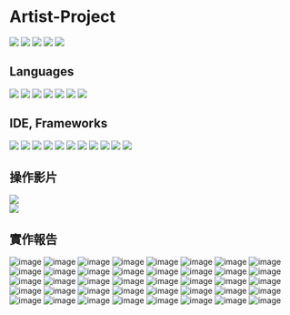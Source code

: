 # Artist-Project
<a href="https://github.com/Chenchen-GitHub-812"><img src="https://img.shields.io/badge/Member-Chenchen-orange"/></a>
<a href="https://github.com/DannyTan8x"><img src="https://img.shields.io/badge/Danny%20Tan-brightgreen"/></a>
<a href="https://github.com/EvanceK"><img src="https://img.shields.io/badge/Evance.K-brown"/></a>
<a href="https://github.com/jack23h67"><img src="https://img.shields.io/badge/jack23h67-yellow"/></a>
<a href="https://github.com/Chenchen-GitHub-812"><img src="https://img.shields.io/badge/YangYang890120%20-blue"/></a>
<h2>Languages</h2>
<a href=""><img src="https://img.shields.io/badge/javascript- ES6-blue?logo=javascript"/></a>
<a href=""><img src="https://img.shields.io/badge/html5-white?logo=html5"/></a>
<a href=""><img src="https://img.shields.io/badge/CSS3-yellow?logo=css3"/></a>
<a href=""><img src="https://img.shields.io/badge/jquery-blue?logo=jquery"/></a>
<a href="https://www.oracle.com/tw/java/technologies/downloads/"><img src="https://img.shields.io/badge/java- 17-red"/></a>
<a href="https://www.python.org/"><img src="https://img.shields.io/badge/python-yellow?logo=python"/></a>
<a href="https://www.python.org/"><img src="https://img.shields.io/badge/-SQL-blue"/></a>
<h2>IDE, Frameworks</h2>
<a href="https://legacy.reactjs.org/"><img src="https://img.shields.io/badge/react- 18.3.1-blue?logo=react"/></a>
<a href="https://vitejs.dev/"><img src="https://img.shields.io/badge/vitejs- v5.47-blue?logo=vite"/></a>
<a href="https://nodejs.org/zh-tw"><img src="https://img.shields.io/badge/Node.js- v20.17.0-blue?logo=nodedotjs"/></a>
<a href="https://nodejs.org/zh-tw"><img src="https://img.shields.io/badge/bootstrap- v5.3.3-fuchsia?logo=bootstrap"/></a>
<a href="https://www.figma.com"><img src="https://img.shields.io/badge/figma- v2024-red?logo=figma"/></a>
<a href="https://sass-lang.com/styleguide/brand/"><img src="https://img.shields.io/badge/SASS-%201.793-pink?logo=sass"/></a>
<a href="https://www.eclipse.org/downloads/packages/installer"><img src="https://img.shields.io/badge/eclipseide- v2024.03-yellow?logo=eclipseide"/></a>
<a href="https://dev.mysql.com/downloads/workbench/"><img src="https://img.shields.io/badge/mysql- v8.0-yellow?logo=mysql"/></a>
<a href="https://spring.io/projects/spring-framework"><img src="https://img.shields.io/badge/spring- v6.1.12-green?logo=spring"/></a>
<a href="https://spring.io/projects/spring-framework"><img src="https://img.shields.io/badge/springBoot- v3.3.4-green?logo=springboot"/></a>
<a href="https://www.docker.com/products/docker-desktop/"><img src="https://img.shields.io/badge/Docker Desktop- v4.34-blue?logo=docker"/></a>
<h2>操作影片</h2>
<a href="https://youtu.be/ArBg6wpCT1E?si=EFbQ1-G5MQtcnzVM"><img src="https://img.shields.io/badge/Artist Project Use Guide-FF0000?logo=youtube"/></a><br>
<a href="https://youtu.be/K5EYtL5AkKs?si=E5kKibo5D-TZTPHG"><img src="https://img.shields.io/badge/Artist Project Dashboard Use Guide-FF0000?logo=youtube"/></a>
<h2>實作報告</h2>

![image](https://github.com/EvanceK/Artist-Project/blob/f995d4c53280934fcac9ab8f533e7cbe68c5e4bd/image/1.png)
![image](https://github.com/EvanceK/Artist-Project/blob/7e9ec2747825280c6ed21f39a17092efc9f67f9c/image/1.1.png)
![image](https://github.com/EvanceK/Artist-Project/blob/f995d4c53280934fcac9ab8f533e7cbe68c5e4bd/image/2.png)
![image](https://github.com/EvanceK/Artist-Project/blob/f995d4c53280934fcac9ab8f533e7cbe68c5e4bd/image/3.png)
![image](https://github.com/EvanceK/Artist-Project/blob/f995d4c53280934fcac9ab8f533e7cbe68c5e4bd/image/4.png)
![image](https://github.com/EvanceK/Artist-Project/blob/f995d4c53280934fcac9ab8f533e7cbe68c5e4bd/image/5.png)
![image](https://github.com/EvanceK/Artist-Project/blob/f995d4c53280934fcac9ab8f533e7cbe68c5e4bd/image/6.png)
![image](https://github.com/EvanceK/Artist-Project/blob/f995d4c53280934fcac9ab8f533e7cbe68c5e4bd/image/7.png)
![image](https://github.com/EvanceK/Artist-Project/blob/f995d4c53280934fcac9ab8f533e7cbe68c5e4bd/image/8.png)
![image](https://github.com/EvanceK/Artist-Project/blob/f995d4c53280934fcac9ab8f533e7cbe68c5e4bd/image/9.png)
![image](https://github.com/EvanceK/Artist-Project/blob/f995d4c53280934fcac9ab8f533e7cbe68c5e4bd/image/10.png)
![image](https://github.com/EvanceK/Artist-Project/blob/f995d4c53280934fcac9ab8f533e7cbe68c5e4bd/image/11.png)
![image](https://github.com/EvanceK/Artist-Project/blob/f995d4c53280934fcac9ab8f533e7cbe68c5e4bd/image/12.png)
![image](https://github.com/EvanceK/Artist-Project/blob/f995d4c53280934fcac9ab8f533e7cbe68c5e4bd/image/13.png)
![image](https://github.com/EvanceK/Artist-Project/blob/f995d4c53280934fcac9ab8f533e7cbe68c5e4bd/image/14.png)
![image](https://github.com/EvanceK/Artist-Project/blob/f995d4c53280934fcac9ab8f533e7cbe68c5e4bd/image/15.png)
![image](https://github.com/EvanceK/Artist-Project/blob/f995d4c53280934fcac9ab8f533e7cbe68c5e4bd/image/16.png)
![image](https://github.com/EvanceK/Artist-Project/blob/f995d4c53280934fcac9ab8f533e7cbe68c5e4bd/image/17.png)
![image](https://github.com/EvanceK/Artist-Project/blob/f995d4c53280934fcac9ab8f533e7cbe68c5e4bd/image/18.png)
![image](https://github.com/EvanceK/Artist-Project/blob/f995d4c53280934fcac9ab8f533e7cbe68c5e4bd/image/19.png)
![image](https://github.com/EvanceK/Artist-Project/blob/f995d4c53280934fcac9ab8f533e7cbe68c5e4bd/image/20.png)
![image](https://github.com/EvanceK/Artist-Project/blob/f995d4c53280934fcac9ab8f533e7cbe68c5e4bd/image/21.png)
![image](https://github.com/EvanceK/Artist-Project/blob/f995d4c53280934fcac9ab8f533e7cbe68c5e4bd/image/22.png)
![image](https://github.com/EvanceK/Artist-Project/blob/f995d4c53280934fcac9ab8f533e7cbe68c5e4bd/image/23.png)
![image](https://github.com/EvanceK/Artist-Project/blob/f995d4c53280934fcac9ab8f533e7cbe68c5e4bd/image/24.png)
![image](https://github.com/EvanceK/Artist-Project/blob/f995d4c53280934fcac9ab8f533e7cbe68c5e4bd/image/25.png)
![image](https://github.com/EvanceK/Artist-Project/blob/f995d4c53280934fcac9ab8f533e7cbe68c5e4bd/image/26.png)
![image](https://github.com/EvanceK/Artist-Project/blob/f995d4c53280934fcac9ab8f533e7cbe68c5e4bd/image/27.png)
![image](https://github.com/EvanceK/Artist-Project/blob/f995d4c53280934fcac9ab8f533e7cbe68c5e4bd/image/28.png)
![image](https://github.com/EvanceK/Artist-Project/blob/f995d4c53280934fcac9ab8f533e7cbe68c5e4bd/image/29.png)
![image](https://github.com/EvanceK/Artist-Project/blob/f995d4c53280934fcac9ab8f533e7cbe68c5e4bd/image/30.png)
![image](https://github.com/EvanceK/Artist-Project/blob/f995d4c53280934fcac9ab8f533e7cbe68c5e4bd/image/31.png)
![image](https://github.com/EvanceK/Artist-Project/blob/f995d4c53280934fcac9ab8f533e7cbe68c5e4bd/image/32.png)
![image](https://github.com/EvanceK/Artist-Project/blob/f995d4c53280934fcac9ab8f533e7cbe68c5e4bd/image/33.png)
![image](https://github.com/EvanceK/Artist-Project/blob/f995d4c53280934fcac9ab8f533e7cbe68c5e4bd/image/34.png)
![image](https://github.com/EvanceK/Artist-Project/blob/f995d4c53280934fcac9ab8f533e7cbe68c5e4bd/image/35.png)
![image](https://github.com/EvanceK/Artist-Project/blob/f995d4c53280934fcac9ab8f533e7cbe68c5e4bd/image/36.png)
![image](https://github.com/EvanceK/Artist-Project/blob/f995d4c53280934fcac9ab8f533e7cbe68c5e4bd/image/37.png)
![image](https://github.com/EvanceK/Artist-Project/blob/f995d4c53280934fcac9ab8f533e7cbe68c5e4bd/image/38.png)
![image](https://github.com/EvanceK/Artist-Project/blob/f995d4c53280934fcac9ab8f533e7cbe68c5e4bd/image/39.png)

